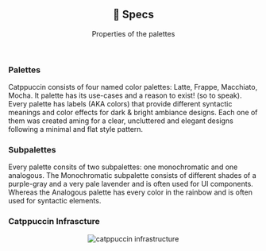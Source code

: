 <p align="center">
  <h2 align="center">🍙 Specs</h2>
</p>

<p align="center">
	Properties of the palettes
</p>

&nbsp;

### Palettes

Catppuccin consists of four named color palettes: Latte, Frappe, Macchiato, Mocha. It palette has its use-cases and a reason to exist! (so to speak). Every palette has labels (AKA colors) that provide different syntactic meanings and color effects for dark & bright ambiance designs. Each one of them was created aming for a clear, uncluttered and elegant designs following a minimal and flat style pattern.

### Subpalettes

Every palette consits of two subpalettes: one monochromatic and one analogous. The Monochromatic subpalette consists of different shades of a purple-gray and a very pale lavender and is often used for UI components. Whereas the Analogous palette has every color in the rainbow and is often used for syntactic elements.

### Catppuccin Infrascture

<p align="center">
<img src="https://raw.githubusercontent.com/catppuccin/catppuccin/dev/assets/palette/infrastructure.png" alt="catppuccin infrastructure"/>
</p>
